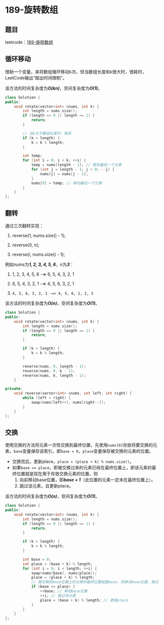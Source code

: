# 189-旋转数组

## 题目

leetcode：[189-旋转数组](https://leetcode-cn.com/problems/rotate-array/)

## 循环移动

借助一个变量，来将数组循环移动k次。但当数组长度和k很大时，很耗时，LeetCode输出“超出时间限制”。

该方法的时间复杂度为***O(kn)***，空间复杂度为***O(1)***。

```c++
class Solution {
public:
    void rotate(vector<int> &nums, int k) {
        int length = nums.size();
        if (length == 0 || length == 1) {
            return;
        }

        // 当k大于数组长度时，取余
        if (k > length) {
            k = k % length;
        }

        int temp;
        for (int i = 0; i < k; ++i) {
            temp = nums[length - 1]; // 暂存最后一个元素
            for (int j = length - 1; j > 0; --j) {
                nums[j] = nums[j - 1];
            }
            nums[0] = temp; // 移动最后一个元素
        }
    }
};
```

## 翻转

通过三次翻转实现：

1. reverse(1, nums.size() - 1);

2. reverse(0, n);

3. reverse(i, nums.size() - 1);

例如nums为***1, 2, 3, 4, 5, 6***，n为***3***：

1. 1, 2, 3, 4, 5, 6 -=> 6, 5, 4, 3, 2, 1

2. 6, 5, 4, 3, 2, 1 -=> 4, 5, 6, 3, 2, 1

3. `4, 5, 6, 3, 2, 1 -=> 4, 5, 6, 1, 2, 3`

该方法的时间复杂度为***O(n)***，空间复杂度为***O(1)***。

```c++
class Solution {
public:
    void rotate(vector<int> &nums, int k) {
        int length = nums.size();
        if (length == 0 || length == 1) {
            return;
        }

        if (k > length) {
            k = k % length;
        }

        reverse(nums, 0, length - 1);
        reverse(nums, 0, k - 1);
        reverse(nums, k, length - 1);
    }

private:
    void reverse(vector<int> &nums, int left, int right) {
        while (left < right) {
            swap(nums[left++], nums[right--]);
        }
    }
};
```

## 交换

使用交换的方法将元素一次性交换到最终位置，先使用`nums[0]`存放将要交换的元素，`base`变量保存该索引，即`base = 0`，`place`变量保存被交换的元素的位置。

- 交换完后，更新place，`place = (place + k) % nums.size()`。
- 如果`base == place`，即被交换过来的元素已经在最终位置上，即该元素的最终位置就是现在用于存放交换元素的位置，则
  1. 向前移动base位置，即***base + 1***（此位置的元素一定未在最终位置上）。
  2. 跳过该元素，且更新place。

该方法的时间复杂度为***O(n)***，空间复杂度为***O(1)***。

```c++
class Solution {
public:
    void rotate(vector<int> &nums, int k) {
        int length = nums.size();
        if (length == 0 || length == 1) {
            return;
        }

        if (k > length) {
            k = k % length;
        }

        int base = 0;
        int place = (base + k) % length;
        for (int i = 0; i < length; ++i) {
            swap(nums[base], nums[place]);
            place = (place + k) % length;
            // 被交换到base位置上的元素的最终位置就是base，则移动base位置、跳过该元素、更新place
            if (base == place) {
                ++base; // 移动base位置
                ++i; // 跳过该元素
                place = (base + k) % length; // 更新place
            }
        }
    }
};
```

